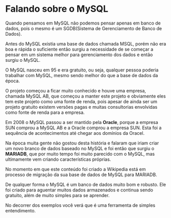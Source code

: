 # Falando sobre o MySQL

Quando pensamos em MySQL não podemos pensar apenas em banco de dados, pois o mesmo é um SGDB(Sistema de Gerenciamento de Banco de Dados).

Antes do MySQL existia uma base de dados chamada MSQL, porém não era boa e rápida o suficiente então surgiu a necessidade de se começar a pensar em um sistema melhor para gerenciamento dos dados e então surgiu o MySQL.

O MySQL nasceu em 95 e era gratuito, ou seja, qualquer pessoa poderia trabalhar com MySQL, mesmo sendo melhor do que a base de dados da época.

O projeto começou a ficar muito conhecido e houve uma empresa, chamada MySQL AB, que começou a manter este projeto e obviamente eles tem este projeto como uma fonte de renda, pois apesar de ainda ser um projeto gratuito existem versões pagas e muitas consultorias envolvidas como fonte de renda para a empresa.

Em 2008 o MySQL passou a ser mantido pela **Oracle**, porque a empresa SUN comprou a MySQL AB e a Oracle comprou a empresa SUN. Esta foi a sequência de acontecimentos até chegar aos domínios da Oracel.

Na época muita gente não gostou desta história e falaram que iriam criar um novo branco de dados baseado no MySQL e foi então que surgiu o **MARIADB**, que por muito tempo foi muito parecido com o MySQL, mas ultimamente vem criando características próprias.

No momento em que este conteúdo foi criado a Wikipedia está em processo de migração da sua base de dados de MySQL para MARIADB.

De qualquer forma o MySQL é um banco de dados muito bom e robusto. Ele foi criado para aguentar muitos dados armazenados e continua sendo gratuito, além de muito simples para se aprender.

No decorrer dos exemplos você verá que é uma ferramenta de simples entendimento.
